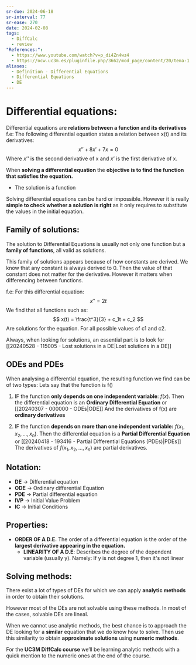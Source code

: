 ```yaml
---
sr-due: 2024-06-18
sr-interval: 77
sr-ease: 270
date: 2024-02-08
tags:
  - DiffCalc
  - review
"References:":
  - https://www.youtube.com/watch?v=p_di4Zn4wz4
  - https://ocw.uc3m.es/pluginfile.php/3662/mod_page/content/20/tema-1.pdf
aliases:
  - Definition - Differential Equations
  - Differential Equations
  - DE
---
```

# Differential equations:

Differential equations are **relations between a function and its derivatives**
f.e: 
	The following differential equation states a relation between x(t) and its derivatives:
	$$
	x'' + 8x' + 7x = 0
	$$
	Where $x’’$ is the second derivative of x and $x’$ is the first derivative of x. 

When **solving a differential equation** the **objective is to find the function that satisfies the equation.** 
+ The solution is a function

Solving differential equations can be hard or impossible. However it is really **simple to check whether a solution is right** as it only requires to substitute the values in the initial equation. 

## Family of solutions:

The solution to Differential Equations is usually not only one function but a **family of functions**, all valid as solutions. 

This family of solutions appears because of how constants are derived. We know that any constant is always derived to 0. Then the value of that constant does not matter for the derivative. However it matters when differencing between functions. 

f.e: 
	For this differential equation: 
	$$
	x'' = 2t
	$$
	We find that all functions such as: 
	$$
	x(t) = \frac{t^3}{3} + c_1t + c_2
	$$
	Are solutions for the equation. For all possible values of c1 and c2.

Always, when looking for solutions, an essential part is to look for [[20240528 - 115005 - Lost solutions in a DE|Lost solutions in a DE]]
## ODEs and PDEs
When analysing a differential equation, the resulting function we find can be of two types: 
Lets say that the function is f()
1. IF the function **only depends on one independent variable**: $f(x)$. Then the differential equation is an **Ordinary Differential Equation** or [[20240307 - 000000 - ODEs|ODE]]
   And the derivatives of f(x) are **ordinary derivatives**
   
2. IF the function **depends on more than one independent variable:** $f(x_1,x_2,...,x_n)$. 
   Then the differential equation is a **Partial Differential Equation** or [[20240418 - 193416 - Partial Differential Equations (PDEs)|PDEs]]
   The derivatives of $f(x_1,x_2,…,x_n)$ are partial derivatives. 
## Notation: 

+ **DE** → Differential equation
+ **ODE** → Ordinary differential Equation
+ **PDE** → Partial differential equation
+ **IVP** → Initial Value Problem
+ **IC** → Initial Conditions

## Properties:

+ **ORDER OF A D.E.** 
  The order of a differential equation is the order of the **largest derivative appearing in the equation.** 
  + **LINEARITY OF A D.E**: 
	Describes the degree of the dependent variable (usually y). Namely: If y is not degree 1, then it's not linear


## Solving methods: 

There exist a lot of types of DEs for which we can apply **analytic methods** in order to obtain their solutions. 

However most of the DEs are not solvable using these methods. In most of the cases, solvable DEs are lineal.

When we cannot use analytic methods, the best chance is to approach the DE looking for a **similar** equation that we do know how to solve. Then use this similarity to obtain **approximate solutions** using **numeric methods**. 

For the **UC3M DiffCalc course** we’ll be learning analytic methods with a quick mention to the numeric ones at the end of the course. 